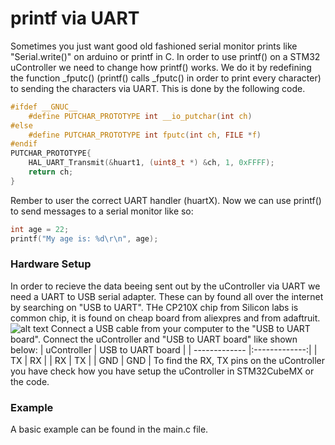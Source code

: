 # printf via UART
Sometimes you just want good old fashioned serial monitor prints like "Serial.write()" on arduino or printf in C.
In order to use printf() on a STM32 uController we need to change how printf() works.
We do it by redefining the function _fputc() (printf() calls _fputc() in order to print every character) to sending the characters via UART. This is done by the following code.

``` c
#ifdef __GNUC__
	#define PUTCHAR_PROTOTYPE int __io_putchar(int ch)
#else
	#define PUTCHAR_PROTOTYPE int fputc(int ch, FILE *f)
#endif
PUTCHAR_PROTOTYPE{
	HAL_UART_Transmit(&huart1, (uint8_t *) &ch, 1, 0xFFFF);
	return ch;
}
```
Rember to user the correct UART handler (huartX).
Now we can use printf() to send messages to a serial monitor like so:
``` c
int age = 22;
printf("My age is: %d\r\n", age);
```

### Hardware Setup
In order to recieve the data beeing sent out by the uController via UART we need a UART to USB serial adapter.
These can by found all over the internet by searching on "USB to UART". THe CP210X chip from Silicon labs is common chip, it is found on cheap board from aliexpres and from adaftruit.
![alt text](https://cdn-shop.adafruit.com/1200x900/3309-00.jpg "Logo Title Text 1")
Connect a USB cable from your computer to the "USB to UART board".
Connect the uController and "USB to UART board" like shown below:
| uController | USB to UART board |
| ------------- |:-------------:|
| TX            | RX            |
| RX            | TX            |
| GND           | GND           |
To find the RX, TX pins on the uController you have check how you have setup the uController in STM32CubeMX or the code.

### Example
A basic example can be found in the main.c file.